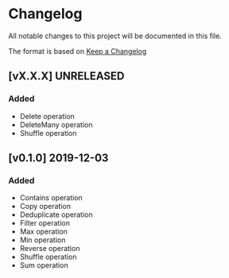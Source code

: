 # Changelog
All notable changes to this project will be documented in this file.

The format is based on [Keep a Changelog](https://keepachangelog.com/en/1.0.0/)

## [vX.X.X] UNRELEASED
### Added
- Delete operation
- DeleteMany operation
- Shuffle operation

## [v0.1.0] 2019-12-03
### Added
- Contains operation
- Copy operation
- Deduplicate operation
- Filter operation
- Max operation
- Min operation
- Reverse operation
- Shuffle operation
- Sum operation
